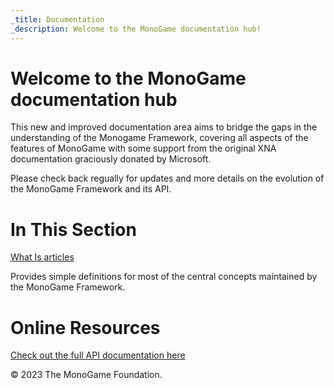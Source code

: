 ```yaml
---
_title: Documentation
_description: Welcome to the MonoGame documentation hub!
---
```


# Welcome to the MonoGame documentation hub

This new and improved documentation area aims to bridge the gaps in the understanding of the Monogame Framework, covering all aspects of the features of MonoGame with some support from the original XNA documentation graciously donated by Microsoft.

Please check back regually for updates and more details on the evolution of the MonoGame Framework and its API.

# In This Section

[What Is articles](whatis/index.md)

Provides simple definitions for most of the central concepts maintained by the MonoGame Framework.


# Online Resources

[Check out the full API documentation here](/api/index.md)

© 2023 The MonoGame Foundation.
